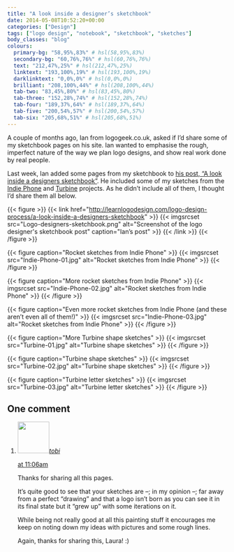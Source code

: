 ```yaml
---
title: "A look inside a designer’s sketchbook"
date: 2014-05-08T10:52:20+00:00
categories: ["Design"]
tags: ["logo design", "notebook", "sketchbook", "sketches"]
body_classes: "blog"
colours:
  primary-bg: "58,95%,83%" # hsl(58,95%,83%)
  secondary-bg: "60,76%,76%" # hsl(60,76%,76%)
  text: "212,47%,25%" # hsl(212,47%,25%)
  linktext: "193,100%,19%" # hsl(193,100%,19%)
  darklinktext: "0,0%,0%" # hsl(0,0%,0%)
  brilliant: "208,100%,44%" # hsl(208,100%,44%)
  tab-two: "83,45%,80%" # hsl(83,45%,80%)
  tab-three: "152,28%,74%" # hsl(152,28%,74%)
  tab-four: "189,37%,64%" # hsl(189,37%,64%)
  tab-five: "200,54%,57%" # hsl(200,54%,57%)
  tab-six: "205,68%,51%" # hsl(205,68%,51%)
---
```


A couple of months ago, Ian from logogeek.co.uk, asked if I’d share some of my sketchbook pages on his site. Ian wanted to emphasise the rough, imperfect nature of the way we plan logo designs, and show real work done by real people.

Last week, Ian added some pages from my sketchbook to [his post, “A look inside a designers sketchbook”](http://learnlogodesign.com/logo-design-process/a-look-inside-a-designers-sketchbook). He included some of my sketches from the [Indie Phone](/project/indiephone-logo/ "IndiePhone logo") and [Turbine](/project/turbine-logo/ "Turbine logo") projects. As he didn’t include all of them, I thought I’d share them all below.

{{< figure >}}
  {{< link href="http://learnlogodesign.com/logo-design-process/a-look-inside-a-designers-sketchbook" >}}
  	{{< imgsrcset src="Logo-designers-sketchbook.png" alt="Screenshot of the logo designer's sketchbook post" caption="Ian’s post" >}}
  {{< /link >}}
{{< /figure >}}

{{< figure caption="Rocket sketches from Indie Phone" >}}
  {{< imgsrcset src="Indie-Phone-01.jpg" alt="Rocket sketches from Indie Phone" >}}
{{< /figure >}}

{{< figure caption="More rocket sketches from Indie Phone" >}}
  {{< imgsrcset src="Indie-Phone-02.jpg" alt="Rocket sketches from Indie Phone" >}}
{{< /figure >}}

{{< figure caption="Even more rocket sketches from Indie Phone (and these aren’t even all of them!)" >}}
  {{< imgsrcset src="Indie-Phone-03.jpg" alt="Rocket sketches from Indie Phone" >}}
{{< /figure >}}

{{< figure caption="More Turbine shape sketches" >}}
  {{< imgsrcset src="Turbine-01.jpg" alt="Turbine shape sketches" >}}
{{< /figure >}}

{{< figure caption="Turbine shape sketches" >}}
  {{< imgsrcset src="Turbine-02.jpg" alt="Turbine shape sketches" >}}
{{< /figure >}}

{{< figure caption="Turbine letter sketches" >}}
  {{< imgsrcset src="Turbine-03.jpg" alt="Turbine letter sketches" >}}
{{< /figure >}}



## One comment

<ol class="commentlist">
	<li class="comment even thread-even depth-1" id="li-comment-20756">
			<div class="comment-author vcard">
			<img alt='' src='https://secure.gravatar.com/avatar/e46cc0b454f5a3020ba61bd5342d8e55?s=72&amp;d=mm&amp;r=g' srcset='https://secure.gravatar.com/avatar/e46cc0b454f5a3020ba61bd5342d8e55?s=144&amp;d=mm&amp;r=g 2x' class='avatar avatar-72 photo' height='72' width='72' /><cite class="fn"><a href='http://twerner.org' rel='external nofollow' class='url'>tobi</a></cite>
				<aside class="comment-meta commentmetadata"><p><a href="#comment-20756"><time datetime="2014-05-11T11:06:17+00:00" pubdate class="published">
		 at <span class="hours">11:06am</span></time></a></p>
	</aside>
	</div>
	<div class="comment-entry">
		<p>Thanks for sharing all this pages.

It’s quite good to see that your sketches are –; in my opinion –; far away from a perfect “drawing” and that a logo isn’t born as you can see it in its final state but it “grew up” with some iterations on it.

While being not really good at all this painting stuff it encourages me keep on noting down my ideas with pictures and some rough lines.

Again, thanks for sharing this, Laura! :)</p>	</div>
</li>
</ol>
